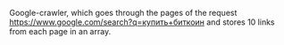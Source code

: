 Google-crawler, which goes through the pages of the request https://www.google.com/search?q=купить+биткоин and stores 10 links from each page in an array.
